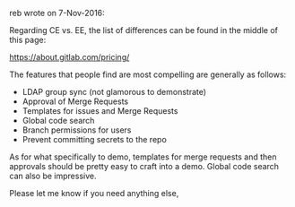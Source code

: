 reb wrote on 7-Nov-2016:

Regarding CE vs. EE, the list of differences can be found in the middle of this page:

  https://about.gitlab.com/pricing/

The features that people find are most compelling are generally as follows:
- LDAP group sync (not glamorous to demonstrate)
- Approval of Merge Requests
- Templates for issues and Merge Requests
- Global code search
- Branch permissions for users
- Prevent committing secrets to the repo

As for what specifically to demo, templates for merge requests and then approvals should be pretty easy to craft into a demo.  Global code search can also be impressive.

Please let me know if you need anything else,
